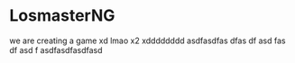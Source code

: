# LosmasterNG
we are creating a game
xd
lmao
x2 xdddddddd
asdfasdfas
dfas
df
asd
fas
df
asd
f
asdfasdfasdfasd